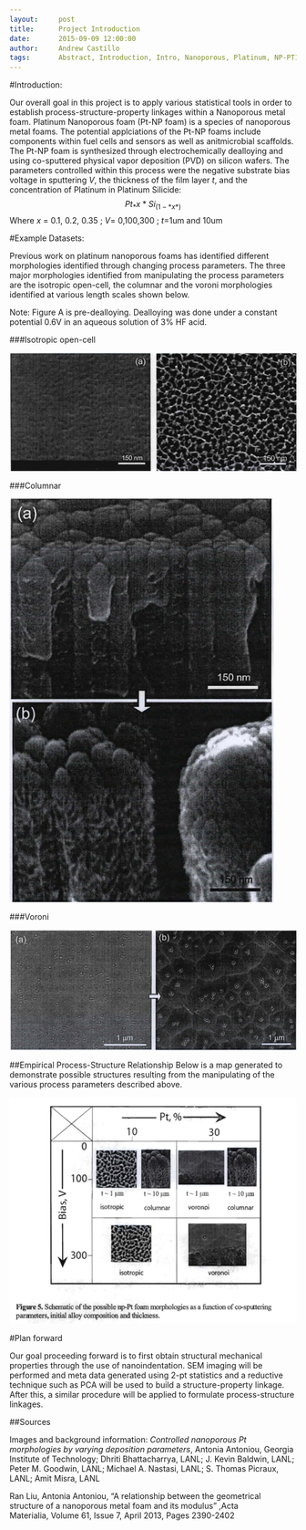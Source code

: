 ```yaml
---
layout:     post
title:      Project Introduction
date:       2015-09-09 12:00:00
author:     Andrew Castillo
tags: 		Abstract, Introduction, Intro, Nanoporous, Platinum, NP-PT1
---
```

<!-- Start Writing Below in Markdown -->

#Introduction:

Our overall goal in this project is to apply various statistical tools in order to establish process-structure-property linkages
within a Nanoporous metal foam. Platinum Nanoporous foam (Pt-NP foam) is a species of nanoporous metal foams. The potential applciations of the Pt-NP foams include components within fuel cells and sensors as well as anitmicrobial scaffolds. The Pt-NP foam is synthesized through electrochemically dealloying 
and using co-sputtered physical vapor deposition (PVD) on silicon wafers. The parameters controlled within this process were the negative
substrate bias voltage in sputtering *V*, the thickness of the film layer *t*, and the concentration of Platinum in Platinum Silicide: $$ Pt_*x*Si_(1-*x*) $$ Where *x* = 0.1, 0.2, 0.35 ; *V*= 0,100,300 ; *t*=1um and 10um  

#Example Datasets:

Previous work on platinum nanoporous foams has identified different morphologies identified through changing process parameters. The three major morphologies identified from manipulating the process parameters are 
the isotropic open-cell, the columnar and the voroni morphologies identified at various length scales shown below. 

Note: Figure A is pre-dealloying. Dealloying was done under a constant potential 0.6V in an aqueous solution of 3% HF acid. 

###Isotropic open-cell

![Isotropic Open-cell](/img/Post_1/IsotropicMorphology.PNG)

###Columnar

![Columnar Morphology](/img/Post_1/ColumnarMorphology.PNG)

###Voroni

![Voroni Morphology](/img/Post_1/VoroniMorphology.PNG)


##Empirical Process-Structure Relationship
Below is a map generated to demonstrate possible structures resulting from the manipulating of the various process parameters described above.
 
![Empirical Manufacturing Process](/img/Post_1/Manufacturing.PNG)

#Plan forward

Our goal proceeding forward is to first obtain structural mechanical properties through the use of nanoindentation. SEM imaging will be performed and meta data generated using 2-pt statistics and a reductive technique such as PCA will be used to build a structure-property linkage. After this, a similar procedure will be applied to formulate process-structure linkages.

##Sources

Images and background information: *Controlled nanoporous Pt morphologies by varying deposition parameters*, Antonia Antoniou, Georgia Institute of Technology; Dhriti Bhattacharrya, LANL; J. Kevin Baldwin, LANL; Peter M. Goodwin, LANL; Michael A. Nastasi, LANL; S. Thomas Picraux, LANL; Amit Misra, LANL

Ran Liu, Antonia Antoniou, “A relationship between the geometrical structure of a nanoporous metal foam and its modulus” ,Acta Materialia, Volume 61, Issue 7, April 2013, Pages 2390-2402




